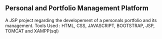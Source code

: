 Personal and Portfolio Management Platform
------------------------------------------
A JSP project regarding the developement of a personals portfolio and its management.
Tools Used : HTML, CSS, JAVASCRIPT, BOOTSTRAP, JSP, TOMCAT and  XAMPP(sql)
